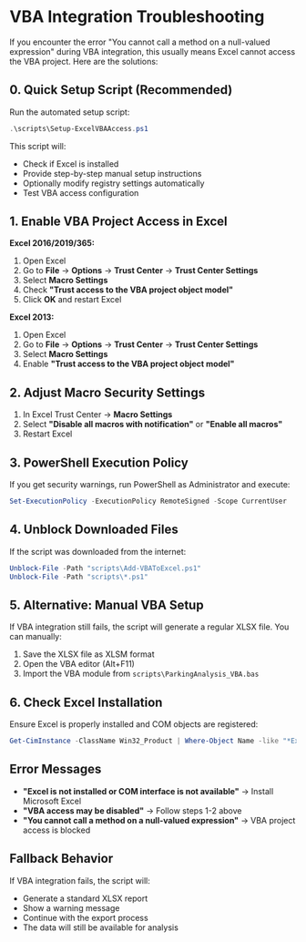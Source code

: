 # VBA Integration Troubleshooting

If you encounter the error "You cannot call a method on a null-valued expression" during VBA integration, this usually means Excel cannot access the VBA project. Here are the solutions:

## 0. Quick Setup Script (Recommended)

Run the automated setup script:
```powershell
.\scripts\Setup-ExcelVBAAccess.ps1
```

This script will:
- Check if Excel is installed
- Provide step-by-step manual setup instructions
- Optionally modify registry settings automatically
- Test VBA access configuration

## 1. Enable VBA Project Access in Excel

**Excel 2016/2019/365:**
1. Open Excel
2. Go to **File** → **Options** → **Trust Center** → **Trust Center Settings**
3. Select **Macro Settings**
4. Check **"Trust access to the VBA project object model"**
5. Click **OK** and restart Excel

**Excel 2013:**
1. Open Excel
2. Go to **File** → **Options** → **Trust Center** → **Trust Center Settings**
3. Select **Macro Settings**
4. Enable **"Trust access to the VBA project object model"**

## 2. Adjust Macro Security Settings

1. In Excel Trust Center → **Macro Settings**
2. Select **"Disable all macros with notification"** or **"Enable all macros"**
3. Restart Excel

## 3. PowerShell Execution Policy

If you get security warnings, run PowerShell as Administrator and execute:

```powershell
Set-ExecutionPolicy -ExecutionPolicy RemoteSigned -Scope CurrentUser
```

## 4. Unblock Downloaded Files

If the script was downloaded from the internet:

```powershell
Unblock-File -Path "scripts\Add-VBAToExcel.ps1"
Unblock-File -Path "scripts\*.ps1"
```

## 5. Alternative: Manual VBA Setup

If VBA integration still fails, the script will generate a regular XLSX file. You can manually:

1. Save the XLSX file as XLSM format
2. Open the VBA editor (Alt+F11)
3. Import the VBA module from `scripts\ParkingAnalysis_VBA.bas`

## 6. Check Excel Installation

Ensure Excel is properly installed and COM objects are registered:

```powershell
Get-CimInstance -ClassName Win32_Product | Where-Object Name -like "*Excel*"
```

## Error Messages

- **"Excel is not installed or COM interface is not available"** → Install Microsoft Excel
- **"VBA access may be disabled"** → Follow steps 1-2 above
- **"You cannot call a method on a null-valued expression"** → VBA project access is blocked

## Fallback Behavior

If VBA integration fails, the script will:
- Generate a standard XLSX report
- Show a warning message
- Continue with the export process
- The data will still be available for analysis